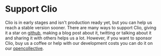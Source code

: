 # Support Clio

Clio is in early stages and isn't production ready yet, but you can help us reach a stable version sooner. There are many ways to support Clio, giving it a star on [github](https://github.com/clio-lang/clio), making a blog post about it, twitting or talking about it and sharing it with others helps us a lot. However, if you want to sponsor Clio, buy us a coffee or help with our development costs you can do it on our [opencollective](https://opencollective.com/clio).

